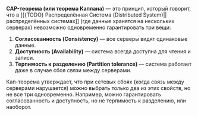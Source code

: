 **CAP-теорема (или теорема Каплана)** — это принцип, который говорит, что в [[{TODO} Распределённая Система (Distributed System)||распределённых системах]] (где данные хранятся на нескольких серверах) невозможно одновременно гарантировать три вещи:

1. **Согласованность (Consistency)** — все серверы видят одинаковые данные.
2. **Доступность (Availability)** — система всегда доступна для чтения и записи.
3. **Терпимость к разделению (Partition tolerance)** — система работает даже в случае сбоя связи между серверами.

Кап-теорема утверждает, что при сетевых сбоях (когда связь между серверами нарушается) можно выбрать только два из этих свойств, но не все три одновременно. Например, можно гарантировать согласованность и доступность, но не терпимость к разделению, или наоборот.
